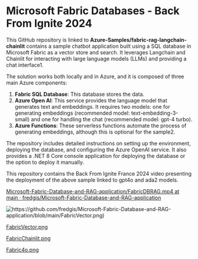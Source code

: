 # Microsoft Fabric Databases - Back From Ignite 2024

This GitHub repository is linked to **Azure-Samples/fabric-rag-langchain-chainlit** contains a sample chatbot application built using a SQL database in Microsoft Fabric as a vector store and search. It leverages Langchain and Chainlit for interacting with large language models (LLMs) and providing a chat interface1.

The solution works both locally and in Azure, and it is composed of three main Azure components:

1. **Fabric SQL Database**: This database stores the data.
2. **Azure Open AI**: This service provides the language model that generates text and embeddings. It requires two models: one for generating embeddings (recommended model: text-embedding-3-small) and one for handling the chat (recommended model: gpt-4 turbo).
3. **Azure Functions**: These serverless functions automate the process of generating embeddings, although this is optional for the sample2.

The repository includes detailed instructions on setting up the environment, deploying the database, and configuring the Azure OpenAI service. It also provides a .NET 8 Core console application for deploying the database or the option to deploy it manually.

This repository contains the Back From Ignite France 2024 video presenting the deployment of the above sample linked to gpt4o and ada2 models.

[Microsoft-Fabric-Database-and-RAG-application/FabricDBRAG.mp4 at main · fredgis/Microsoft-Fabric-Database-and-RAG-application](https://github.com/fredgis/Microsoft-Fabric-Database-and-RAG-application/blob/main/FabricDBRAG.mp4)



![https://github.com/fredgis/Microsoft-Fabric-Database-and-RAG-application/blob/main/FabricVector.png)]()

[FabricVector.png](https://github.com/fredgis/Microsoft-Fabric-Database-and-RAG-application/blob/main/FabricVector.png)

[FabricChainlit.png](https://github.com/fredgis/Microsoft-Fabric-Database-and-RAG-application/blob/main/FabricChainlit.png)

[Fabric4o.png](https://github.com/fredgis/Microsoft-Fabric-Database-and-RAG-application/blob/main/Fabric4o.png)